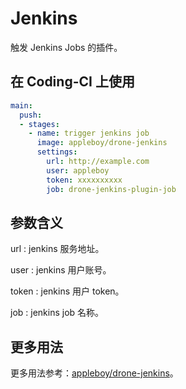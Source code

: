 # Jenkins

触发 Jenkins Jobs 的插件。

## 在 Coding-CI 上使用

```yml
main:
  push:
  - stages:
    - name: trigger jenkins job
      image: appleboy/drone-jenkins
      settings:
        url: http://example.com
        user: appleboy
        token: xxxxxxxxxx
        job: drone-jenkins-plugin-job
```

## 参数含义

url
: jenkins 服务地址。

user
: jenkins 用户账号。

token
: jenkins 用户 token。

job
: jenkins job 名称。

## 更多用法

更多用法参考：[appleboy/drone-jenkins](https://github.com/appleboy/drone-jenkins)。
